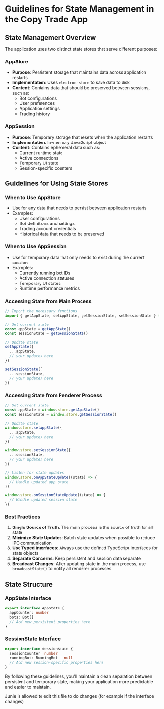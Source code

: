 
# Guidelines for State Management in the Copy Trade App

## State Management Overview

The application uses two distinct state stores that serve different purposes:

### AppStore
- **Purpose**: Persistent storage that maintains data across application restarts
- **Implementation**: Uses `electron-store` to save data to disk
- **Content**: Contains data that should be preserved between sessions, such as:
  - Bot configurations
  - User preferences
  - Application settings
  - Trading history

### AppSession
- **Purpose**: Temporary storage that resets when the application restarts
- **Implementation**: In-memory JavaScript object
- **Content**: Contains ephemeral data such as:
  - Current runtime state
  - Active connections
  - Temporary UI state
  - Session-specific counters

## Guidelines for Using State Stores

### When to Use AppStore
- Use for any data that needs to persist between application restarts
- Examples:
  - User configurations
  - Bot definitions and settings
  - Trading account credentials
  - Historical data that needs to be preserved

### When to Use AppSession
- Use for temporary data that only needs to exist during the current session
- Examples:
  - Currently running bot IDs
  - Active connection statuses
  - Temporary UI states
  - Runtime performance metrics

### Accessing State from Main Process
```typescript
// Import the necessary functions
import { getAppState, setAppState, getSessionState, setSessionState } from '../store'

// Get current state
const appState = getAppState()
const sessionState = getSessionState()

// Update state
setAppState({
  ...appState,
  // your updates here
})

setSessionState({
  ...sessionState,
  // your updates here
})
```

### Accessing State from Renderer Process
```typescript
// Get current state
const appState = window.store.getAppState()
const sessionState = window.store.getSessionState()

// Update state
window.store.setAppState({
  ...appState,
  // your updates here
})

window.store.setSessionState({
  ...sessionState,
  // your updates here
})

// Listen for state updates
window.store.onAppStateUpdate((state) => {
  // Handle updated app state
})

window.store.onSessionStateUpdate((state) => {
  // Handle updated session state
})
```

### Best Practices
1. **Single Source of Truth**: The main process is the source of truth for all state
2. **Minimize State Updates**: Batch state updates when possible to reduce IPC communication
3. **Use Typed Interfaces**: Always use the defined TypeScript interfaces for state objects
4. **Separate Concerns**: Keep persistent and session data separate
5. **Broadcast Changes**: After updating state in the main process, use `broadcastState()` to notify all renderer processes

## State Structure

### AppState Interface
```typescript
export interface AppState {
  appCounter: number
  bots: Bot[]
  // Add new persistent properties here
}
```

### SessionState Interface
```typescript
export interface SessionState {
  sessionCounter: number
  runningBot: RunningBot | null
  // Add new session-specific properties here
}
```

By following these guidelines, you'll maintain a clean separation between persistent and temporary state, making your application more predictable and easier to maintain.

Junie is allowed to edit this file to do changes (for example if the interface changes)
